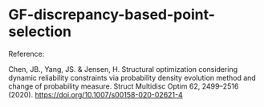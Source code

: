 # GF-discrepancy-based-point-selection

Reference:

Chen, JB., Yang, JS. & Jensen, H. Structural optimization considering dynamic reliability constraints via probability density evolution method and change of probability measure. Struct Multidisc Optim 62, 2499–2516 (2020). https://doi.org/10.1007/s00158-020-02621-4
